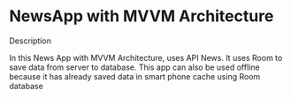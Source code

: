 # NewsApp with MVVM Architecture

Description

In this News App with MVVM Architecture, uses API News. It uses Room to save data from server to database. This app can also be used offline because it has already saved data in smart phone cache using Room database
